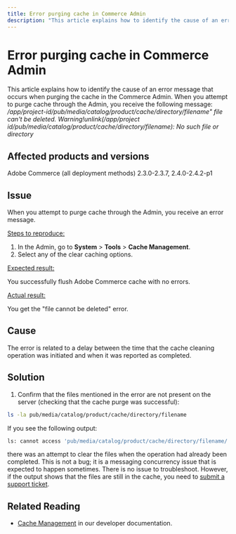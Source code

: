 ```yaml
---
title: Error purging cache in Commerce Admin
description: "This article explains how to identify the cause of an error message that occurs when purging the cache in the Commerce Admin. When you attempt to purge cache through the Admin, you receive the following message:"
---
```


# Error purging cache in Commerce Admin

This article explains how to identify the cause of an error message that occurs when purging the cache in the Commerce Admin. When you attempt to purge cache through the Admin, you receive the following message:
*/app/project-id/pub/media/catalog/product/cache/directory/filename" file can't be deleted. Warning!unlink(/app/project id/pub/media/catalog/product/cache/directory/filename): No such file or directory*

## Affected products and versions

Adobe Commerce (all deployment methods) 2.3.0-2.3.7, 2.4.0-2.4.2-p1

## Issue

When you attempt to purge cache through the Admin, you receive an error message.

<u>Steps to reproduce:</u>

1. In the Admin, go to **System** > **Tools** > **Cache Management**.
1. Select any of the clear caching options.

<u>Expected result:</u>

You successfully flush Adobe Commerce cache with no errors.

<u>Actual result:</u>

You get the "file cannot be deleted" error.

## Cause

The error is related to a delay between the time that the cache cleaning operation was initiated and when it was reported as completed.

## Solution

1. Confirm that the files mentioned in the error are not present on the server (checking that the cache purge was successful):

```bash
ls -la pub/media/catalog/product/cache/directory/filename
```

If you see the following output:

```bash
ls: cannot access 'pub/media/catalog/product/cache/directory/filename/': No such file or directory
```

there was an attempt to clear the files when the operation had already been completed. This is not a bug; it is a messaging concurrency issue that is expected to happen sometimes. There is no issue to troubleshoot.
However, if the output shows that the files are still in the cache, you need to [submit a support ticket](https://support.magento.com/hc/en-us/articles/360000913794#submit-ticket).

## Related Reading

* [Cache Management](https://docs.magento.com/user-guide/system/cache-management.html) in our developer documentation. 

